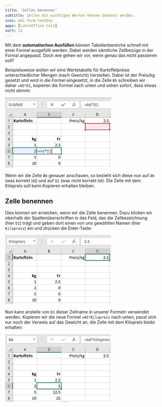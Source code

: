 ```yaml
---
title: 'Zellen benennen'
subtitle: Zellen mit wichtigen Werten können benannt werden.
icon: mdi-form-textbox
apps: [LibreOffice Calc]
sort: 12
---
```




Mit dem **automatischen Ausfüllen** können Tabellenbereiche schnell mit einer Formel ausgefüllt werden.  Dabei werden sämtliche Zellbezüge in der Formal angepasst. Doch wie gehen wir vor, wenn genau das nicht passieren soll?

Beispielsweise wollen wir eine Wertetabelle für Kartoffelpreise unterschiedlicher Mengen (nach Gewicht) herstellen. Dabei ist der Preis/kg gesetzt und wird in die Formel eingesetzt, in die Zelle `B5` schreiben wir daher `=A5*D1`, kopieren die Formel nach unten und sehen sofort, dass etwas nicht stimmt:

![Falscher Bezug nach dem Kopieren der Formel"](./falscher-bezug.png)

Wenn wir die Zelle `B6` genauer anschauen, so bezieht sich diese nun auf `A6` (was korrekt ist) und auf `D2` (was nicht korrekt ist). Die Zelle mit dem Kilopreis soll beim Kopieren erhalten bleiben.

## Zelle benennen
Dies können wir erreichen, wenn wir die Zelle benennen. Dazu klicken wir oberhalb der Spaltenüberschriften in das Feld, das die Zellbezeichnung (hier `D1`) trägt und geben dort einen von uns gewählten Namen (hier `Kilopreis`) ein und drücken die Enter-Taste:

![Zelle benennen](./zelle-benennen.png)

Nun kann anstelle von `D1` dieser Zellname in unserer Formeln verwendet werden. Kopieren wir die neue Formel `=A5*Kilopreis` nach unten, passt sich nur noch der Verweis auf das Gewicht an, die Zelle mit dem Kilopreis bleibt erhalten:

![Verwenden von benannten Zellen in Formeln](./richtiger-zellbezug.png)
